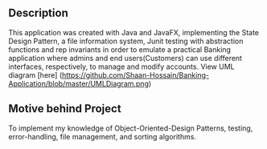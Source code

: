 ## Description
This application was created with Java and JavaFX, implementing the State Design Pattern, a file information system, Junit testing with abstraction functions and rep invariants
in order to emulate a practical Banking application where admins and end users(Customers) can use different interfaces, respectively, to manage and modify accounts. View UML diagram [here] (https://github.com/Shaan-Hossain/Banking-Application/blob/master/UMLDiagram.png)

## Motive behind Project
To implement my knowledge of Object-Oriented-Design Patterns, testing, error-handling, file management, and sorting algorithms. 

